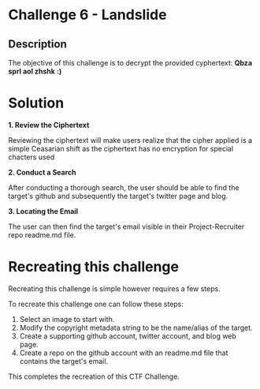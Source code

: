 ﻿﻿

# Challenge 6 - Landslide

## Description

The objective of this challenge is to decrypt the provided cyphertext: **Qbza sprl aol zhshk :)**

# Solution
**1. Review the Ciphertext**

Reviewing the ciphertext will make users realize that the cipher applied is a simple Ceasarian shift as the ciphertext has no encryption for special chacters used
 
**2. Conduct a Search**

After conducting a thorough search, the user should be able to find the target's github and subsequently the target's twitter page and blog.

**3. Locating the Email**

The user can then find the target's email visible in their Project-Recruiter repo readme.md file.

# Recreating this challenge 
Recreating this challenge is simple however requires a few steps.

To recreate this challenge one can follow these steps:

1. Select an image to start with.
2. Modify the copyright metadata string to be the name/alias of the target.
3. Create a supporting github account, twitter account, and blog web page.
4. Create a repo on the github account with an readme.md file that contains the target's email. 

This completes the recreation of this CTF Challenge. 

